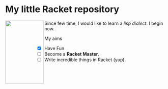 # My little Racket repository

<a href="url"><img src="https://static.boredpanda.com/blog/wp-content/uploads/2017/03/mr-bean-rowan-atkinson-photoshop-58d8dbb824274__880.jpg" align="left" height="200" width="120" ></a>

Since few time, I would like to learn a *lisp dialect*. I begin now.

My aims

- [x] Have Fun
- [ ] Become a **Racket Master**.
- [ ] Write incredible things in Racket (yup).
